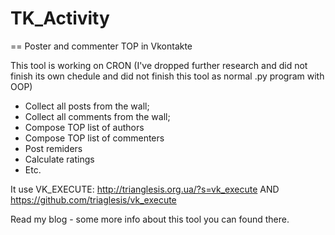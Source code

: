 # TK_Activity

== Poster and commenter TOP in Vkontakte


This tool is working on CRON
(I've dropped further research and did not finish its own chedule and did not finish this tool as normal .py program with OOP)

- Collect all posts from the wall;
- Collect all comments from the wall;
- Compose TOP list of authors
- Compose TOP list of commenters
- Post remiders
- Calculate ratings
- Etc.

It use VK_EXECUTE: http://trianglesis.org.ua/?s=vk_execute AND https://github.com/triaglesis/vk_execute

Read my blog - some more info about this tool you can found there.